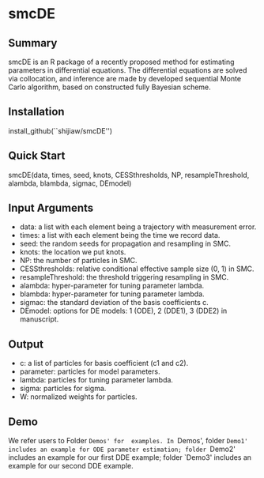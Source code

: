 # smcDE

Summary
-------
smcDE is an R package of a recently proposed method  for estimating parameters in differential equations. The differential equations are solved via collocation, and inference are made by developed sequential Monte Carlo algorithm, based on constructed fully Bayesian scheme. 



Installation
------------
install_github(``shijiaw/smcDE'')

Quick Start
------------
smcDE(data, times, seed, knots, CESSthresholds, NP, resampleThreshold, alambda, blambda, sigmac, DEmodel)

Input Arguments
-----
- data: a list with each element being a trajectory with measurement error.
- times: a list with each element being the time we record data.
- seed: the random seeds for propagation and resampling in SMC.
- knots: the location we put knots.
- NP: the number of particles in SMC.
- CESSthresholds: relative conditional effective sample size (0, 1) in SMC.
- resampleThreshold: the threshold triggering resampling in SMC.
- alambda: hyper-parameter for tuning parameter lambda.
- blambda: hyper-parameter for tuning parameter lambda.
- sigmac: the standard deviation of the basis coefficients c.
- DEmodel: options for DE models: 1 (ODE), 2 (DDE1), 3 (DDE2) in manuscript.

Output
-----
- c: a list of particles for basis coefficient (c1 and c2).
- parameter: particles for model parameters.
- lambda: particles for tuning parameter lambda. 
- sigma: particles for sigma.
- W: normalized weights for particles.

Demo
-----
We refer users to Folder `Demos' for  examples. In `Demos', folder `Demo1' includes an example for ODE parameter estimation; folder `Demo2' includes an example for our first DDE example; folder `Demo3' includes an example for our second DDE example. 
